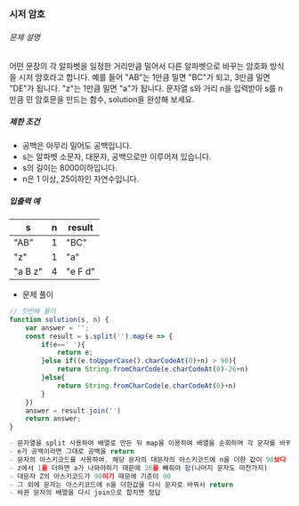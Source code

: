 ### 시저 암호

###### 문제 설명

어떤 문장의 각 알파벳을 일정한 거리만큼 밀어서 다른 알파벳으로 바꾸는 암호화 방식을 시저 암호라고 합니다. 예를 들어 "AB"는 1만큼 밀면 "BC"가 되고, 3만큼 밀면 "DE"가 됩니다. "z"는 1만큼 밀면 "a"가 됩니다. 문자열 s와 거리 n을 입력받아 s를 n만큼 민 암호문을 만드는 함수, solution을 완성해 보세요.

##### 제한 조건

- 공백은 아무리 밀어도 공백입니다.
- s는 알파벳 소문자, 대문자, 공백으로만 이루어져 있습니다.
- s의 길이는 8000이하입니다.
- n은 1 이상, 25이하인 자연수입니다.

##### 입출력 예

| s       | n    | result  |
| ------- | ---- | ------- |
| "AB"    | 1    | "BC"    |
| "z"     | 1    | "a"     |
| "a B z" | 4    | "e F d" |





- 문제 풀이

```javascript
// 첫번째 풀이
function solution(s, n) {
    var answer = '';
    const result = s.split('').map(e => {
        if(e==' '){
            return e;
        }else if((e.toUpperCase().charCodeAt(0)+n) > 90){
            return String.fromCharCode(e.charCodeAt(0)-26+n)
        }else{
            return String.fromCharCode(e.charCodeAt(0)+n)
        }
    })
    answer = result.join('')
    return answer;
}

- 문자열을 split 사용하여 배열로 만든 뒤 map을 이용하여 배열을 순회하며 각 문자를 바꿔주는 풀이
- e가 공백이라면 그대로 공백을 return
- 문자의 아스키코드를 사용하여, 해당 문자의 대문자의 아스키코드에 n을 더한 값이 90보다 크다면 26을 빼주고 n을 더한 값을 다시 문자로 바꿔서 return
- z에서 1을 더하면 a가 나와야하기 때문에 26을 빼줘야 함(나머지 문자도 마찬가지)
- 대문자 Z의 아스키코드가 90이기 때문에 기준이 90
- 그 외에 문자는 아스키코드에 n을 더한값을 다시 문자로 바꿔서 return
- 바뀐 문자의 배열을 다시 join으로 합치면 정답
```

